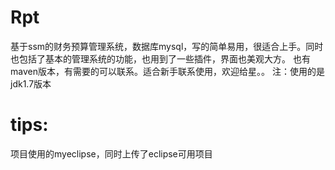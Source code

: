 # Rpt
基于ssm的财务预算管理系统，数据库mysql，写的简单易用，很适合上手。同时也包括了基本的管理系统的功能，也用到了一些插件，界面也美观大方。
也有maven版本，有需要的可以联系。适合新手联系使用，欢迎给星。。
注：使用的是jdk1.7版本
# tips:
项目使用的myeclipse，同时上传了eclipse可用项目
